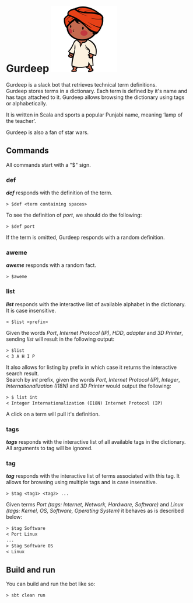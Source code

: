 # Gurdeep ![](https://github.com/amuradyan/gurdeep/blob/master/gurdeep.png)

Gurdeep is a slack bot that retrieves technical term definitions.  
Gurdeep stores terms in a dictionary. Each term is defined by it's name and has tags
attached to it. Gurdeep allows browsing the dictionary using tags or alphabetically.

It is written in Scala and sports a popular Punjabi name, meaning ‘lamp of the teacher’.

Gurdeep is also a fan of star wars.

## Commands

All commands start with a "$" sign.

### def

***def*** responds with the definition of the term.

    > $def <term containing spaces>
    
To see the definition of _port_, we should do the following:
   
    > $def port
    
If the term is omitted, Gurdeep responds with a random definition.

### aweme

***aweme*** responds with a random fact.

    > $aweme

### list

***list*** responds with the interactive list of available alphabet in the dictionary.
It is case insensitive.

    > $list <prefix>

Given the words _Port_, _Internet Protocol (IP)_, _HDD_, _adapter_ and _3D Printer_, 
sending _list_ will result in the following output:

    > $list
    < 3 A H I P

It also allows for listing by prefix in which case it returns the interactive search result.  
Search by _int_ prefix, given the words _Port_, _Internet Protocol (IP)_, _Integer_, 
_Internationalization (I18N)_ and _3D Printer_ would output the following:

    > $ list int
    < Integer Internationalization (I18N) Internet Protocol (IP)

A click on a term will pull it's definition.

### tags 

***tags*** responds with the interactive list of all available tags in the dictionary.
All arguments to tag will be ignored.

### tag

***tag*** responds with the interactive list of terms associated with this tag.
It allows for browsing using multiple tags and is case insensitive.

    > $tag <tag1> <tag2> ...
    
Given terms _Port (tags: *Internet*, *Network*, *Hardware*, *Software*)_ and 
_Linux (tags: *Kernel*, *OS*, *Software*, *Operating System*)_ it behaves as is
described below:

    > $tag Software
    < Port Linux
    ...
    > $tag Software OS
    < Linux 

## Build and run

You can build and run the bot like so:

    > sbt clean run
